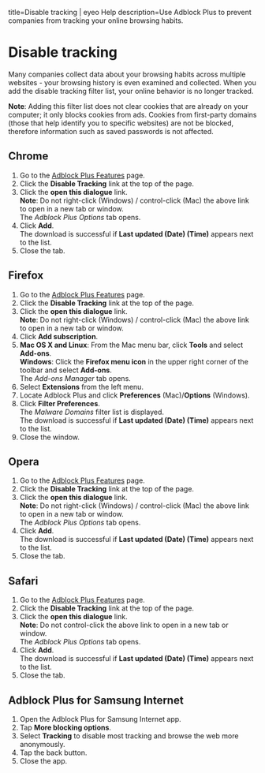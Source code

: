 title=Disable tracking | eyeo Help
description=Use Adblock Plus to prevent companies from tracking your online browsing habits.

# Disable tracking

Many companies collect data about your browsing habits across multiple websites - your browsing history is even examined and collected. When you add the disable tracking filter list, your online behavior is no longer tracked.

**Note**: Adding this filter list does not clear cookies that are already on your computer; it only blocks cookies from ads. Cookies from first-party domains (those that help identify you to specific websites) are not be blocked, therefore information such as saved passwords is not affected.

## Chrome

1. Go to the [Adblock Plus Features](https://adblockplus.org/en/features) page.
2. Click the **Disable Tracking** link at the top of the page.
3. Click the **open this dialogue** link.
<br>**Note**: Do not right-click (Windows) / control-click (Mac) the above link to open in a new tab or window.
<br>The *Adblock Plus Options* tab opens.
4. Click **Add**.
<br>The download is successful if **Last updated (Date) (Time)** appears next to the list.
5. Close the tab.

## Firefox

1. Go to the [Adblock Plus Features](https://adblockplus.org/en/features) page.
2. Click the **Disable Tracking** link at the top of the page.
3. Click the **open this dialogue** link.
<br>**Note**: Do not right-click (Windows) / control-click (Mac) the above link to open in a new tab or window.
4. Click **Add subscription**.
5. **Mac OS X and Linux**: From the Mac menu bar, click **Tools** and select **Add-ons**.
<br>**Windows**: Click the **Firefox menu icon** in the upper right corner of the toolbar and select **Add-ons**.
<br>The *Add-ons Manager* tab opens.
6. Select **Extensions** from the left menu.
7. Locate Adblock Plus and click **Preferences** (Mac)/**Options** (Windows).
8. Click **Filter Preferences**.
<br>The *Malware Domains* filter list is displayed.
<br>The download is successful if **Last updated (Date) (Time)** appears next to the list.
9. Close the window.

## Opera

1. Go to the [Adblock Plus Features](https://adblockplus.org/en/features) page.
2. Click the **Disable Tracking** link at the top of the page.
3. Click the **open this dialogue** link.
<br>**Note**: Do not right-click (Windows) / control-click (Mac) the above link to open in a new tab or window.
<br>The *Adblock Plus Options* tab opens.
4. Click **Add**.
<br>The download is successful if **Last updated (Date) (Time)** appears next to the list.
5. Close the tab.

## Safari

1. Go to the [Adblock Plus Features](https://adblockplus.org/en/features) page.
2. Click the **Disable Tracking** link at the top of the page.
3. Click the **open this dialogue** link.
<br>**Note**: Do not control-click the above link to open in a new tab or window.
<br>The *Adblock Plus Options* tab opens.
4. Click **Add**.
<br>The download is successful if **Last updated (Date) (Time)** appears next to the list.
5. Close the tab.

## Adblock Plus for Samsung Internet

1. Open the Adblock Plus for Samsung Internet app.
2. Tap **More blocking options**.
3. Select **Tracking** to disable most tracking and browse the web more anonymously.
4. Tap the back button.
5. Close the app.

